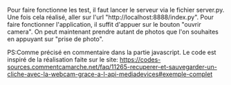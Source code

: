 Pour faire fonctionne les test, il faut lancer le serveur via le fichier server.py.
Une fois cela réalisé, aller sur l'url "http://localhost:8888/index.py".
Pour faire fonctionner l'application, il suffit d'appuer sur le bouton "ouvrir camera".
On peut maintenant prendre autant de photos que l'on souhaites en appuyant sur "prise de photo".

PS:Comme précisé en commentaire dans la partie javascript. Le code est inspiré de la réalisation faite sur le site:
https://codes-sources.commentcamarche.net/faq/11265-recuperer-et-sauvegarder-un-cliche-avec-la-webcam-grace-a-l-api-mediadevices#exemple-complet
